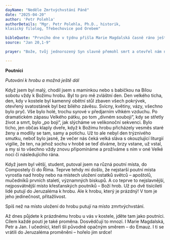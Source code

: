 ```yaml
---
dayName: "Neděle Zmrtvýchvstání Páně"
date: "2025-04-20"
author: 'Petr Polehla'
authorDetails: "Mgr. Petr Polehla, Ph.D., historik,
klasický filolog, Třebechovice pod Orebem"

bibleQuote: "Prvního dne v týdnu přišla Marie Magdalská časně ráno ještě za tmy ke hrobu a viděla, že je kámen od hrobu odstraněn. Běžela proto k Šimonu Petrovi a k tomu druhému učedníkovi, kterého Ježíš miloval, a řekla jim: „Vzali Pána z hrobu a nevíme, kam ho položili.“ Petr a ten druhý učedník tedy vyšli a zamířili ke hrobu. Oba běželi zároveň, ale ten druhý učedník byl rychlejší než Petr a doběhl k hrobu první. Naklonil se dovnitř a viděl, že tam leží (pruhy) plátna, ale dovnitř nevešel. Pak za ním přišel i Šimon Petr, vešel do hrobky a viděl, že tam leží (pruhy) plátna. Rouška však, která byla na Ježíšově hlavě, neležela u těch (pruhů) plátna, ale složená zvlášť na jiném místě. Potom vstoupil i ten druhý učedník, který přišel ke hrobu první, viděl a uvěřil. Ještě totiž nerozuměli Písmu, že Ježíš musí vstát z mrtvých."
source: "Jan 20,1-9"

prayer: "Bože, tvůj jednorozený Syn slavně přemohl smrt a otevřel nám nebe; prosíme tě: dej, ať ve světle jeho vzkříšení vstaneme k novému životu, a obnov nás svým Duchem, abychom směřovali k tobě do nebeské slávy. Skrze tvého Syna…"

---
```


**Poutníci**

*Putování k hrobu a možná ještě dál*

Když jsem byl malý, chodil jsem s maminkou nebo s babičkou na Bílou sobotu vždy k Božímu hrobu. Byl to pro mě zvláštní den. Den velkého ticha, den, kdy v kostele byl kamenný obětní stůl zbaven všech pokrývek, otevřený svatostánek byl bez bílého závěsu. Svícny, květiny, vázy, všechno bylo pryč. Vše bylo holé, trochu syrové v předjarním vlhkém vzduchu. Po dramatickém zápasu Velkého pátku, po tom „divném souboji“, kdy se střetly život a smrt, bylo „po boji“, jak slýcháme ve velikonoční sekvenci. Bylo ticho, jen občas klaply dveře, když k Božímu hrobu přicházely vesměs staré ženy a modlily se tam, samy a potichu. Už to ale nebyl den trýznivého smutku, neboť bylo jasné, že večer nás čeká velká sláva s okouzlující liturgií vigilie, že ten, na jehož sochu v hrobě se teď díváme, brzy vstane, už vstal, a my si to všechno vždy znovu připomínáme a prožíváme s ním v oné Velké noci či následujícího rána.

Když jsem byl větší, student, putoval jsem na různá poutní místa, do Compostely či do Říma. Teprve tehdy mi došlo, že nejstarší poutní místa vyrostla nad hroby nebo na místech uložení ostatků světců – apoštolů, mučedníků prvních staletí, významných biskupů. A co teprve to nejslavnější, nejposvátnější místo křesťanských poutníků – Boží hrob. Už po dvě tisíciletí lidé putují do Jeruzaléma k hrobu. Ale k hrobu, který je prázdný! V tom je jeho jedinečnost, přitažlivost. 

Spíš než na místo uložení do hrobu putují na místo zmrtvýchvstání.

Až dnes půjdete k prázdnému hrobu u vás v kostele, jděte tam jako poutníci. Cílem každé pouti je také proměna. Dosvědčují to mnozí.  I Marie Magdalská, Petr a Jan. I učedníci, kteří šli původně opačným směrem – do Emauz. I ti se vrátili do Jeruzaléma proměněni – hořelo jim srdce!
